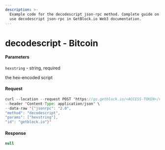 ```yaml
---
description: >-
  Example code for the decodescript json-rpc method. Сomplete guide on how to
  use decodescript json-rpc in GetBlock.io Web3 documentation.
---
```


# decodescript - Bitcoin

#### Parameters

`hexstring` - string, required

the hex-encoded script

#### Request

```java
curl --location --request POST 'https://go.getblock.io/<ACCESS-TOKEN>/v1/mainnet/' \
--header 'Content-Type: application/json' \
--data-raw '{"jsonrpc": "2.0",
"method": "decodescript",
"params": ["hexstring"],
"id": "getblock.io"}'
```

#### Response

```java
null
```
